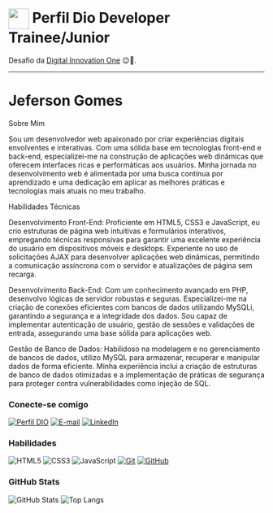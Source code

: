 <h1>
    <a href="https://www.dio.me/">
     <img align="center" width="40px" src="https://hermes.digitalinnovation.one/assets/diome/logo-minimized.png"></a>
    <span> Perfil Dio Developer Trainee/Junior </span>
</h1>

Desafio da [Digital Innovation One](https://www.dio.me/) 😉🚀.


---

# Jeferson Gomes

Sobre Mim

Sou um desenvolvedor web apaixonado por criar experiências digitais envolventes e interativas. Com uma sólida base em tecnologias front-end e back-end, especializei-me na construção de aplicações web dinâmicas que oferecem interfaces ricas e performáticas aos usuários. Minha jornada no desenvolvimento web é alimentada por uma busca contínua por aprendizado e uma dedicação em aplicar as melhores práticas e tecnologias mais atuais no meu trabalho.

Habilidades Técnicas

Desenvolvimento Front-End: Proficiente em HTML5, CSS3 e JavaScript, eu crio estruturas de página web intuitivas e formulários interativos, empregando técnicas responsivas para garantir uma excelente experiência do usuário em dispositivos móveis e desktops. Experiente no uso de solicitações AJAX para desenvolver aplicações web dinâmicas, permitindo a comunicação assíncrona com o servidor e atualizações de página sem recarga.

Desenvolvimento Back-End: Com um conhecimento avançado em PHP, desenvolvo lógicas de servidor robustas e seguras. Especializei-me na criação de conexões eficientes com bancos de dados utilizando MySQLi, garantindo a segurança e a integridade dos dados. Sou capaz de implementar autenticação de usuário, gestão de sessões e validações de entrada, assegurando uma base sólida para aplicações web.

Gestão de Banco de Dados: Habilidoso na modelagem e no gerenciamento de bancos de dados, utilizo MySQL para armazenar, recuperar e manipular dados de forma eficiente. Minha experiência inclui a criação de estruturas de banco de dados otimizadas e a implementação de práticas de segurança para proteger contra vulnerabilidades como injeção de SQL.
  
### Conecte-se comigo
[![Perfil DIO](https://img.shields.io/badge/-Meu%20Perfil%20na%20DIO-30A3DC?style=for-the-badge)](https://web.dio.me/users/jefersonogomes?tab=skills)
[![E-mail](https://img.shields.io/badge/-Email-000?style=for-the-badge&logo=microsoft-outlook&logoColor=E94D5F)](mailto:Jefesonogomes@gmail.com)
[![LinkedIn](https://img.shields.io/badge/-LinkedIn-000?style=for-the-badge&logo=linkedin&logoColor=30A3DC)](https://www.linkedin.com/in/jeferson-gomes-a8304726b/)


### Habilidades
![HTML5](https://img.shields.io/badge/HTML-000?style=for-the-badge&logo=html5&logoColor=30A3DC)
![CSS3](https://img.shields.io/badge/CSS3-000?style=for-the-badge&logo=css3&logoColor=E94D5F)
![JavaScript](https://img.shields.io/badge/JavaScript-000?style=for-the-badge&logo=javascript&logoColor=30A3DC)
[![Git](https://img.shields.io/badge/Git-000?style=for-the-badge&logo=git&logoColor=E94D5F)](https://git-scm.com/doc) 
[![GitHub](https://img.shields.io/badge/GitHub-000?style=for-the-badge&logo=github&logoColor=30A3DC)](https://docs.github.com/)

### GitHub Stats
![GitHub Stats](https://github-readme-stats.vercel.app/api?username=Jeferson-GG&theme=transparent&bg_color=000&border_color=FF0000&show_icons=true&icon_color=30A3DC&title_color=FF0000&text_color=FFF)
![Top Langs](https://github-readme-stats-git-masterrstaa-rickstaa.vercel.app/api/top-langs/?username=Jeferson-GG&layout=compact&bg_color=000&border_color=FF0000&title_color=FF0000&text_color=FFF)
